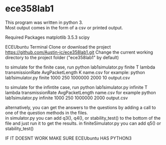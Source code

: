# ece358lab1
This program was written in python 3.  
Most output comes in the form of a csv or printed output. 

Required Packages
matplotlib 3.5.3
scipy

ECEUbuntu Terminal
Clone or download the project https://github.com/Austin-jc/ece358lab1.git
Change the current working directory to the project folder ("ece358lab1" by default) 

to simulate for the finite case, run 
python lab1simulator.py finite T lambda transmissionRate AvgPacketLength K name.csv
for example:
python lab1simulator.py finite 1000 250 1000000 2000 10 output.csv

to simulate for the infintite case, run
python lab1simulator.py infinite T lambda transmissionRate AvgPacketLength name.csv
for example
python lab1simulator.py infinite 1000 250 1000000 2000 output.csv

alternatively, you can get the answers to the questions by adding a call to one of the question methods in the files.  
in simulator.py you can add q3(<outputfilename>), q4(), or stability_test() to the bottom of the file and just run it to get the results.
in finiteSimulator.py you can add q5() or stability_test()

IF IT DOESNT WORK MAKE SURE ECEUbuntu HAS PYTHON3
